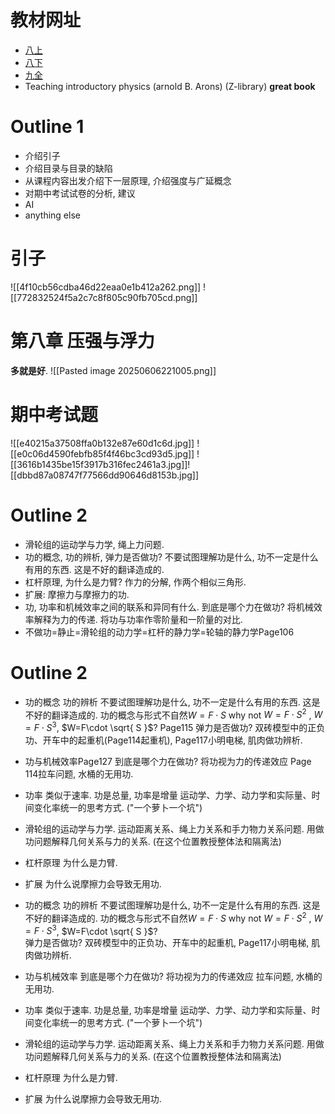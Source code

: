 
# 教材网址
- [八上](https://mp.weixin.qq.com/s/yUOYl1NWhmiqMPe0kqyzYg) 
- [八下](https://mp.weixin.qq.com/s/0mCd5U5xCHfAZP6TsZQZmQ) 
- [九全](https://mp.weixin.qq.com/s/gWwaen_MXeknUD0V7TxrhQ) 
- Teaching introductory physics (arnold B. Arons) (Z-library) **great book**
# Outline 1
- 介绍引子
- 介绍目录与目录的缺陷
- 从课程内容出发介绍下一层原理, 介绍强度与广延概念
- 对期中考试试卷的分析, 建议
- AI
- anything else
# 引子 
![[4f10cb56cdba46d22eaa0e1b412a262.png]]
![[772832524f5a2c7c8f805c90fb705cd.png]] 

# 第八章 压强与浮力
**多就是好**. 
![[Pasted image 20250606221005.png]] 





# 期中考试题 
![[e40215a37508ffa0b132e87e60d1c6d.jpg]] 
![[e0c06d4590febfb85f4f46bc3cd93d5.jpg]] 
![[3616b1435be15f3917b316fec2461a3.jpg]]![[dbbd87a08747f77566dd90646d8153b.jpg]]


# Outline 2 
- 滑轮组的运动学与力学, 绳上力问题. 
- 功的概念, 功的辨析, 弹力是否做功? 
	不要试图理解功是什么, 功不一定是什么有用的东西. 这是不好的翻译造成的. 
- 杠杆原理, 为什么是力臂? 作力的分解, 作两个相似三角形. 
- 扩展: 摩擦力与摩擦力的功. 
- 功, 功率和机械效率之间的联系和异同有什么. 
	到底是哪个力在做功? 
	将机械效率解释为力的传递. 
	将功与功率作零阶量和一阶量的对比. 
- 不做功=静止=滑轮组的动力学=杠杆的静力学=轮轴的静力学Page106 

# Outline 2
- 功的概念 功的辨析
	不要试图理解功是什么, 功不一定是什么有用的东西. 这是不好的翻译造成的. 功的概念与形式不自然$W=F\cdot S$ why not $W=F\cdot S^{2}$ , $W=F\cdot S^{3}$, $W=F\cdot \sqrt{ S }$? Page115 
	弹力是否做功? 双砖模型中的正负功、开车中的起重机(Page114起重机), Page117小明电梯, 肌肉做功辨析. 
- 功与机械效率Page127 
	到底是哪个力在做功? 将功视为力的传递效应
	Page 114拉车问题, 水桶的无用功. 
- 功率
	类似于速率. 功是总量, 功率是增量
	运动学、力学、动力学和实际量、时间变化率统一的思考方式. ("一个萝卜一个坑") 
- 滑轮组的运动学与力学. 
	运动距离关系、绳上力关系和手力物力关系问题. 
	用做功问题解释几何关系与力的关系. (在这个位置教授整体法和隔离法)
- 杠杆原理
	为什么是力臂. 
- 扩展
	为什么说摩擦力会导致无用功. 

- 功的概念 功的辨析
	不要试图理解功是什么, 功不一定是什么有用的东西. 这是不好的翻译造成的. 功的概念与形式不自然$W=F\cdot S$ why not $W=F\cdot S^{2}$ , $W=F\cdot S^{3}$, $W=F\cdot \sqrt{ S }$?  
	弹力是否做功? 双砖模型中的正负功、开车中的起重机, Page117小明电梯, 肌肉做功辨析. 
- 功与机械效率
	到底是哪个力在做功? 将功视为力的传递效应
	拉车问题, 水桶的无用功. 
- 功率
	类似于速率. 功是总量, 功率是增量
	运动学、力学、动力学和实际量、时间变化率统一的思考方式. ("一个萝卜一个坑") 
- 滑轮组的运动学与力学. 
	运动距离关系、绳上力关系和手力物力关系问题. 
	用做功问题解释几何关系与力的关系. (在这个位置教授整体法和隔离法)
- 杠杆原理
	为什么是力臂. 
- 扩展
	为什么说摩擦力会导致无用功. 